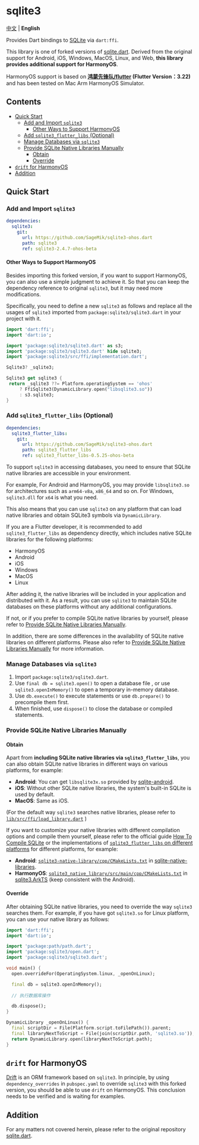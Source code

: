 # sqlite3

[中文](README.md) | **English**

Provides Dart bindings to [SQLite](https://www.sqlite.org/index.html) via `dart:ffi`.

This library is one of forked versions of [sqlite.dart](https://github.com/simolus3/sqlite3.dart). Derived from the original support for Android, iOS, Windows, MacOS, Linux, and Web, **this library provides additional support for HarmonyOS**.

HarmonyOS support is based on **[鸿蒙先锋队/flutter](https://gitee.com/harmonycommando_flutter/flutter/tree/oh-3.22.0/) (Flutter Version：3.22)** and has been tested on Mac Arm HarmonyOS Simulator.

## Contents

- [Quick Start](#quick-start)
  - [Add and Import `sqlite3`](#add-and-import-sqlite3)
    - [Other Ways to Support HarmonyOS](#other-ways-to-support-harmonyos)
  - [Add `sqlite3_flutter_libs` (Optional)](#add-sqlite3_flutter_libs-optional)
  - [Manage Databases via `sqlite3`](#manage-databases-via-sqlite3)
  - [Provide SQLite Native Libraries Manually](#provide-sqlite-native-libraries-manually)
    - [Obtain](#obtain)
    - [Override](#override)
- [`drift` for HarmonyOS](#drift-for-harmonyos)
- [Addition](#addition)

## Quick Start

### Add and Import `sqlite3`

```yaml
dependencies:
  sqlite3:
    git:
      url: https://github.com/SageMik/sqlite3-ohos.dart
      path: sqlite3
      ref: sqlite3-2.4.7-ohos-beta
```

#### Other Ways to Support HarmonyOS

Besides importing this forked version, if you want to support HarmonyOS, you can also use a simple judgment to achieve it. So that you can keep the dependency reference to original `sqlite3`, but it may need more modifications.

Specifically, you need to define a new `sqlite3` as follows and replace all the usages of `sqlite3` imported from `package:sqlite3/sqlite3.dart` in your project with it.

```dart
import 'dart:ffi';
import 'dart:io';

import 'package:sqlite3/sqlite3.dart' as s3;
import 'package:sqlite3/sqlite3.dart' hide sqlite3;
import 'package:sqlite3/src/ffi/implementation.dart';

Sqlite3? _sqlite3;

Sqlite3 get sqlite3 {
 return _sqlite3 ??= Platform.operatingSystem == 'ohos'
     ? FfiSqlite3(DynamicLibrary.open("libsqlite3.so"))
     : s3.sqlite3;
}
```

### Add `sqlite3_flutter_libs` (Optional)

```yaml
dependencies:
  sqlite3_flutter_libs:
    git:
      url: https://github.com/SageMik/sqlite3-ohos.dart
      path: sqlite3_flutter_libs
      ref: sqlite3_flutter_libs-0.5.25-ohos-beta
```

To support `sqlite3` in accessing databases, you need to ensure that SQLite native libraries are accessible in your environment.

For example, For Android and HarmonyOS, you may provide `libsqlite3.so` for architectures such as `arm64-v8a`, `x86_64` and so on. For Windows, `sqlite3.dll` for `x64` is what you need.

This also means that you can use `sqlite3` on any platform that can load native libraries and obtain SQLite3 symbols via `DynamicLibrary`.

If you are a Flutter developer, it is recommended to add `sqlite3_flutter_libs` as dependency directly, which includes native SQLite libraries for the following platforms:

- HarmonyOS
- Android
- iOS
- Windows
- MacOS
- Linux

After adding it, the native libraries will be included in your application and distributed with it. As a result, you can use `sqlite3` to maintain SQLite databases on these platforms without any additional configurations.

If not, or if you prefer to compile SQLite native libraries by yourself, please refer to [Provide SQLite Native Libraries Manually](#Provide-SQLite-Native-Libraries-Manually).

In addition, there are some differences in the availability of SQLite native libraries on different platforms. Please also refer to [Provide SQLite Native Libraries Manually](#Provide-SQLite-Native-Libraries-Manually) for more information.

### Manage Databases via `sqlite3`

1. Import `package:sqlite3/sqlite3.dart`.
2. Use `final db = sqlite3.open()` to open a database file , or use `sqlite3.openInMemory()` to open a temporary in-memory database.
3. Use `db.execute()` to execute statements or use `db.prepare()` to precompile them first.
4. When finished, use `dispose()` to close the database or compiled statements.

### Provide SQLite Native Libraries Manually

#### Obtain

Apart from **including SQLite native libraries via `sqlite3_flutter_libs`**, you can also obtain SQLite native libraries in different ways on various platforms, for example:

- **Android**: You can get `libsqlite3x.so` provided by [sqlite-android](https://github.com/requery/sqlite-android).
- **iOS**: Without other SQLite native libraries, the system's built-in SQLite is used by default.
- **MacOS**: Same as iOS.

(For the default way `sqlite3` searches native libraries, please refer to [`lib/src/ffi/load_library.dart`](lib/src/ffi/load_library.dart) )

If you want to customize your native libraries with different compilation options and compile them yourself, please refer to the official guide [How To Compile SQLite](https://sqlite.org/howtocompile.html) or the implementations of [`sqlite3_flutter_libs` on different platforms](../sqlite3_flutter_libs) for different platforms, for example:

- **Android**: [`sqlite3-native-library/cpp/CMakeLists.txt`](https://github.com/simolus3/sqlite-native-libraries/blob/master/sqlite3-native-library/cpp/CMakeLists.txt) in [sqlite-native-libraries](https://github.com/simolus3/sqlite-native-libraries).
- **HarmonyOS**: [`sqlite3_native_library/src/main/cpp/CMakeLists.txt`](https://github.com/SageMik/sqlite3.ArkTS/blob/main/sqlite3_native_library/src/main/cpp/CMakeLists.txt) in [sqlite3.ArkTS](https://github.com/SageMik/sqlite3.ArkTS) (keep consistent with the Android).

#### Override

After obtaining SQLite native libraries, you need to override the way `sqlite3` searches them. For example, if you have got `sqlite3.so` for Linux platform, you can use your native library as follows:

```dart
import 'dart:ffi';
import 'dart:io';

import 'package:path/path.dart';
import 'package:sqlite3/open.dart';
import 'package:sqlite3/sqlite3.dart';

void main() {
  open.overrideFor(OperatingSystem.linux, _openOnLinux);

  final db = sqlite3.openInMemory();
  
  // 执行数据库操作

  db.dispose();
}

DynamicLibrary _openOnLinux() {
  final scriptDir = File(Platform.script.toFilePath()).parent;
  final libraryNextToScript = File(join(scriptDir.path, 'sqlite3.so'));
  return DynamicLibrary.open(libraryNextToScript.path);
}
```

## `drift` for HarmonyOS

[Drift](https://github.com/simolus3/drift) is an ORM framework based on `sqlite3`. In principle, by using `dependency_overrides` in `pubspec.yaml` to override `sqlite3` with this forked version, you should be able to use `drift` on HarmonyOS. This conclusion needs to be verified and is waiting for examples.

## Addition

For any matters not covered herein, please refer to the original repository [sqlite.dart](https://github.com/simolus3/sqlite3.dart).
